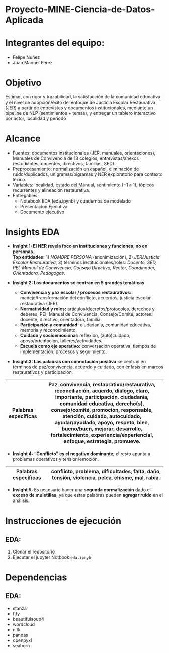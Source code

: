 # Proyecto-MINE-Ciencia-de-Datos-Aplicada

# Integrantes del equipo:
- Felipe Nuñez
- Juan Manuel Pérez

# Objetivo
Estimar, con rigor y trazabilidad, la satisfacción de la comunidad educativa y el nivel de adopción/éxito del enfoque de Justicia Escolar Restaurativa (JER) a partir de entrevistas y documentos institucionales, mediante un pipeline de NLP (sentimientos + temas), y entregar un tablero interactivo por actor, localidad y periodo

# Alcance
- Fuentes: documentos institucionales (JER, manuales, orientaciones), Manuales de Convivencia de 13 colegios, entrevistas/anexos (estudiantes, docentes, directivos, familias, SED).
- Preprocesamiento: normalización en español, eliminación de ruido/duplicados, unigramas/bigramas y NER exploratorio para contexto léxico.
- Variables: localidad, estado del Manual, sentimiento (−1 a 1), tópicos recurrentes y alineación restaurativa.
- Entregables:
  - Notebook EDA (eda.ipynb) y cuadernos de modelado
  - Presentacion Ejecutiva
  - Documento ejecutivo

# Insights EDA
- **Insight 1: El NER revela foco en instituciones y funciones, no en personas.**  
  **Top entidades:** 1) *NOMBRE PERSONA* (anonimización), 2) *JER/Justicia Escolar Restaurativa*, 3) términos institucionales/roles: *Docente, SED, PEI, Manual de Convivencia, Consejo Directivo, Rector, Coordinador, Orientadora, Pedagogas*.

- **Insight 2: Los documentos se centran en 5 grandes temáticas**
  - **Convivencia y paz escolar / procesos restaurativos:** manejo/transformación del conflicto, acuerdos, justicia escolar restaurativa (JER).
  - **Normatividad y roles:** artículos/decretos/protocolos, derechos y deberes, PEI, Manual de Convivencia, Consejo/Comité; actores: docente, directivo, orientadora, familia.
  - **Participación y comunidad:** ciudadanía, comunidad educativa, memoria y reconocimiento.
  - **Cuidado y socioemocional:** reflexión, (auto)cuidado, apoyo/orientación, talleres/actividades.
  - **Escuela como eje operativo:** conversación operativa, tiempos de implementación, procesos y seguimiento.

- **Insight 3: Las palabras con connotación positiva** se centran en términos de paz/convivencia, acuerdo y cuidado, con énfasis en marcos restaurativos y participación.

| Palabras específicas | Paz, convivencia, restaurativo/restaurativa, reconciliación, acuerdo, diálogo, claro, importante, participación, ciudadanía, comunidad educativa, derecho(s), consejo/comité, promoción, responsable, atención, cuidado, autocuidado, ayudar/ayudado, apoyo, respeto, bien, bueno/buen, mejorar, desarrollo, fortalecimiento, experiencia/experiencial, enfoque, estrategia, promueve. |
|---|---|

- **Insight 4: “Conflicto” es el negativo dominante**; el resto apunta a problemas operativos y tensión/emoción.

| Palabras específicas | conflicto, problema, dificultades, falta, daño, tensión, violencia, pelea, chisme, mal, rabia. |
|---|---|

- **Insight 5:** Es necesario hacer una **segunda normalización** dado el **exceso de muletillas**, ya que estas palabras pueden **agregar ruido** en el análisis.

  


# Instrucciones de ejecución
## EDA:
   1. Clonar el repositorio
   2. Ejecutar el jupyter Notbook `eda.ipnyb`


# Dependencias
## EDA:
- stanza
- ftfy
- beautifulsoup4
- wordcloud
- nltk
- pandas
- openpyxl
- seaborn
